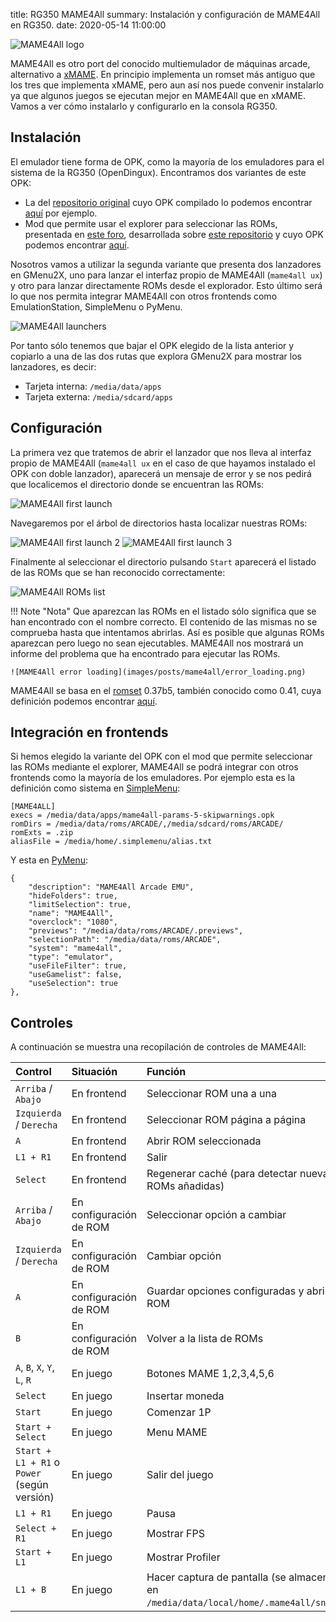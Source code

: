 title: RG350 MAME4All
summary: Instalación y configuración de MAME4All en RG350.
date: 2020-05-14 11:00:00

![MAME4All logo](images/posts/mame4all/system.svg)

MAME4All es otro port del conocido multiemulador de máquinas arcade, alternativo a [xMAME](2020-04-15-rg350_xmame.md). En principio implementa un romset más antiguo que los tres que implementa xMAME, pero aun así nos puede convenir instalarlo ya que algunos juegos se ejecutan mejor en MAME4All que en xMAME. Vamos a ver cómo instalarlo y configurarlo en la consola RG350.

## Instalación

El emulador tiene forma de OPK, como la mayoría de los emuladores para el sistema de la RG350 (OpenDingux). Encontramos dos variantes de este OPK:

* La del [repositorio original](https://github.com/alekmaul/mame4all) cuyo OPK compilado lo podemos encontrar [aquí](https://github.com/retrogamehandheld/OpenDingux/raw/master/Emulators/MAME4ALL_2014-01-04.opk) por ejemplo.
* Mod que permite usar el explorer para seleccionar las ROMs, presentada en [este foro](https://boards.dingoonity.org/retro-game-350rg-350/launch-xmame-or-mame4all-with-command-line/msg194412/#msg194412), desarrollada sobre [este repositorio](https://github.com/goldmojo/mame4all) y cuyo OPK podemos encontrar [aquí](https://github.com/goldmojo/mame4all/releases/download/Mame4All-params-v5/mame4all-params-5-skipwarnings.opk).

Nosotros vamos a utilizar la segunda variante que presenta dos lanzadores en GMenu2X, uno para lanzar el interfaz propio de MAME4All (`mame4all ux`) y otro para lanzar directamente ROMs desde el explorador. Esto último será lo que nos permita integrar MAME4All con otros frontends como EmulationStation, SimpleMenu o PyMenu.

![MAME4All launchers](images/posts/mame4all/launchers.png)

Por tanto sólo tenemos que bajar el OPK elegido de la lista anterior y copiarlo a una de las dos rutas que explora GMenu2X para mostrar los lanzadores, es decir:

* Tarjeta interna: `/media/data/apps`
* Tarjeta externa: `/media/sdcard/apps`

## Configuración

La primera vez que tratemos de abrir el lanzador que nos lleva al interfaz propio de MAME4All (`mame4all ux` en el caso de que hayamos instalado el OPK con doble lanzador), aparecerá un mensaje de error y se nos pedirá que localicemos el directorio donde se encuentran las ROMs:

![MAME4All first launch](images/posts/mame4all/first_launch1.png)

Navegaremos por el árbol de directorios hasta localizar nuestras ROMs:

![MAME4All first launch 2](images/posts/mame4all/first_launch2.png)
![MAME4All first launch 3](images/posts/mame4all/first_launch3.png)

Finalmente al seleccionar el directorio pulsando `Start` aparecerá el listado de las ROMs que se han reconocido correctamente:

![MAME4All ROMs list](images/posts/mame4all/roms_list.png)

!!! Note "Nota"
    Que aparezcan las ROMs en el listado sólo significa que se han encontrado con el nombre correcto. El contenido de las mismas no se comprueba hasta que intentamos abrirlas. Así es posible que algunas ROMs aparezcan pero luego no sean ejecutables. MAME4All nos mostrará un informe del problema que ha encontrado para ejecutar las ROMs.

    ![MAME4All error loading](images/posts/mame4all/error_loading.png)

MAME4All se basa en el [romset](retro-emulacion/rg-350.md#que-es-un-romset) 0.37b5, también conocido como 0.41, cuya definición podemos encontrar [aquí](http://www.progettosnaps.net/download?tipo=dat_mame&file=/dats/MAME/MAME_Dats_037-52.rar).

## Integración en frontends

Si hemos elegido la variante del OPK con el mod que permite seleccionar las ROMs mediante el explorer, MAME4All se podrá integrar con otros frontends como la mayoría de los emuladores. Por ejemplo esta es la definición como sistema en [SimpleMenu](2020-01-25-rg350_simplemenu.md):

```
[MAME4ALL]
execs = /media/data/apps/mame4all-params-5-skipwarnings.opk
romDirs = /media/data/roms/ARCADE/,/media/sdcard/roms/ARCADE/
romExts = .zip
aliasFile = /media/home/.simplemenu/alias.txt
```

Y esta en [PyMenu](2020-03-28-rg350_pymenu.md):

```
{
    "description": "MAME4All Arcade EMU",
    "hideFolders": true,
    "limitSelection": true,
    "name": "MAME4All",
    "overclock": "1080",
    "previews": "/media/data/roms/ARCADE/.previews",
    "selectionPath": "/media/data/roms/ARCADE",
    "system": "mame4all",
    "type": "emulator",
    "useFileFilter": true,
    "useGamelist": false,
    "useSelection": true
},
```

## Controles

A continuación se muestra una recopilación de controles de MAME4All:

|Control|Situación|Función|
|:------|:--------|:------|
|`Arriba` / `Abajo`|En frontend|Seleccionar ROM una a una|
|`Izquierda` / `Derecha`|En frontend|Seleccionar ROM página a página|
|`A`|En frontend|Abrir ROM seleccionada|
|`L1 + R1`|En frontend|Salir|
|`Select`|En frontend|Regenerar caché (para detectar nuevas ROMs añadidas)|
|`Arriba` / `Abajo`|En configuración de ROM|Seleccionar opción a cambiar|
|`Izquierda` / `Derecha`|En configuración de ROM|Cambiar opción|
|`A`|En configuración de ROM|Guardar opciones configuradas y abrir ROM|
|`B`|En configuración de ROM|Volver a la lista de ROMs|
|`A`, `B`, `X`, `Y`, `L`, `R`|En juego|Botones MAME 1,2,3,4,5,6|
|`Select`|En juego|Insertar moneda|
|`Start`|En juego|Comenzar 1P|
|`Start + Select`|En juego|Menu MAME|
|`Start + L1 + R1` o `Power` (según versión)|En juego|Salir del juego|
|`L1 + R1`|En juego|Pausa|
|`Select + R1`|En juego|Mostrar FPS|
|`Start + L1`|En juego|Mostrar Profiler|
|`L1 + B`|En juego|Hacer captura de pantalla (se almacena en `/media/data/local/home/.mame4all/snap`)|
